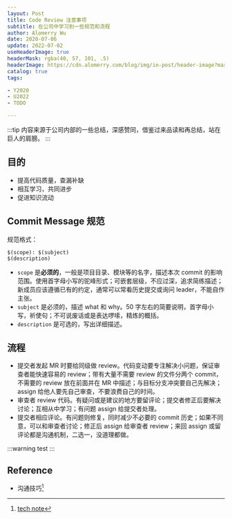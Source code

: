 ```yaml
---
layout: Post
title: Code Review 注意事项
subtitle: 在公司中学习到一些规范和流程
author: Alomerry Wu
date: 2020-07-06
update: 2022-07-02
useHeaderImage: true
headerMask: rgba(40, 57, 101, .5)
headerImage: https://cdn.alomerry.com/blog/img/in-post/header-image?max=64
catalog: true
tags:

- Y2020
- U2022
- TODO

---
```


<!-- Description. -->

<!-- more -->

:::tip
内容来源于公司内部的一些总结，深感赞同，借鉴过来品读和再总结，站在巨人的肩膀。
:::


## 目的

- 提高代码质量，查漏补缺
- 相互学习，共同进步
- 促进知识流动

## Commit Message 规范

规范格式：

```text
$(scope): $(subject)
$(description)
```

- `scope` 是**必须的**，一般是项目目录、模块等的名字，描述本次 commit 的影响范围。使用首字母小写的驼峰形式；可嵌套层级，不应过深，追求简练描述；新成员应该遵循已有的约定，通常可以常看历史提交或询问
  leader，不能自作主张。
- `subject` 是必须的，描述 what 和 why。50 字左右的简要说明，首字母小写，祈使句；不可说废话或是表达啰嗦，精炼的概括。
- `description` 是可选的，写出详细描述。

## 流程

- 提交者发起 MR 时要给同级做 review。代码变动要专注解决小问题，保证审查者能快速容易的 review；带有大量不需要 review 的文件分两个 commit，不需要的 review 放在前面并在 MR
  中描述；与目标分支冲突要自己先解决；assign 给他人要先自己审查，不要浪费自己的时间。
- 审查者 review 代码。有疑问或是建议的地方要留评论；提交者修正后要解决讨论；互相从中学习；有问题 assign 给提交者处理。
- 提交者相应评论。有问题则修复，同时减少不必要的 commit 历史；如果不同意，可以和审查者讨论；修正后 assign 给审查者 review；来回 assign 或留评论都是沟通机制，二选一，没道理都做。

:::warning
test
:::

## Reference

- 沟通技巧[^1]

[^1]: [tech note](https://github.com/inetfuture/technote)

